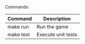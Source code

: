 Commands:

| Command   | Description        |
| --------- | ------------------ |
| make run  | Run the game       |
| make test | Execute unit tests |
